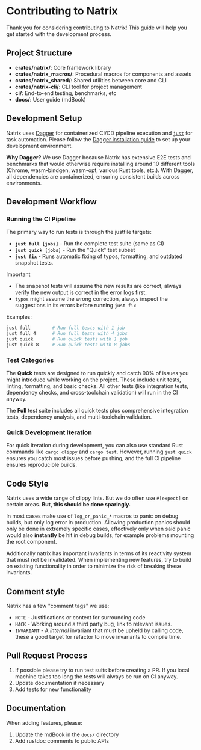 # Contributing to Natrix

Thank you for considering contributing to Natrix! This guide will help you get started with the development process.

## Project Structure

- **crates/natrix/**: Core framework library
- **crates/natrix_macros/**: Procedural macros for components and assets
- **crates/natrix_shared/**: Shared utilities between core and CLI
- **crates/natrix-cli/**: CLI tool for project management
- **ci/**: End-to-end testing, benchmarks, etc
- **docs/**: User guide (mdBook)

## Development Setup

Natrix uses [Dagger](https://dagger.io/) for containerized CI/CD pipeline execution and [`just`](https://github.com/casey/just) for task automation. Please follow the [Dagger installation guide](https://docs.dagger.io/install) to set up your development environment.

**Why Dagger?** We use Dagger because Natrix has extensive E2E tests and benchmarks that would otherwise require installing around 10 different tools (Chrome, wasm-bindgen, wasm-opt, various Rust tools, etc.). With Dagger, all dependencies are containerized, ensuring consistent builds across environments.

## Development Workflow

### Running the CI Pipeline

The primary way to run tests is through the justfile targets:

- **`just full [jobs]`** - Run the complete test suite (same as CI)
- **`just quick [jobs]`** - Run the "Quick" test subset
- **`just fix`** - Runs automatic fixing of typos, formatting, and outdated snapshot tests.

> [!IMPORTANT]
> * The snapshot tests will assume the new results are correct, always verify the new output is correct in the error logs first.
> * `typos` might assume the wrong correction, always inspect the suggestions in its errors before running `just fix`

Examples:
```bash
just full        # Run full tests with 1 job
just full 4      # Run full tests with 4 jobs
just quick       # Run quick tests with 1 job  
just quick 8     # Run quick tests with 8 jobs
```

### Test Categories

The **Quick** tests are designed to run quickly and catch 90% of issues you might introduce while working on the project. These include unit tests, linting, formatting, and basic checks. All other tests (like integration tests, dependency checks, and cross-toolchain validation) will run in the CI anyway.

The **Full** test suite includes all quick tests plus comprehensive integration tests, dependency analysis, and multi-toolchain validation.

### Quick Development Iteration

For quick iteration during development, you can also use standard Rust commands like `cargo clippy` and `cargo test`. However, running `just quick` ensures you catch most issues before pushing, and the full CI pipeline ensures reproducible builds.

## Code Style
Natrix uses a wide range of clippy lints. But we do often use `#[expect]` on certain areas.
**But, this should be done sparingly.**

In most cases make use of `log_or_panic_*` macros to panic on debug builds, but only log error in production. Allowing production panics should only be done in extremely specific cases, effectively only when said panic would also **instantly** be hit in debug builds, for example problems mounting the root component.

Additionally natrix has important invariants in terms of its reactivity system that must not be invalidated.
When implementing new features, try to build on existing functionality in order to minimize the risk of breaking these invariants.

## Comment style
Natrix has a few "comment tags" we use:

* `NOTE` - Justifications or context for surrounding code 
* `HACK` - Working around a third party bug, link to relevant issues.
* `INVARIANT` - A *internal* invariant that must be upheld by calling code, these a good target for refactor to move invariants to compile time.

## Pull Request Process
1. If possible please try to run test suits before creating a PR. If you local machine takes too long the tests will always be run on CI anyway.
2. Update documentation if necessary
3. Add tests for new functionality

## Documentation

When adding features, please:
1. Update the mdBook in the `docs/` directory
2. Add rustdoc comments to public APIs

